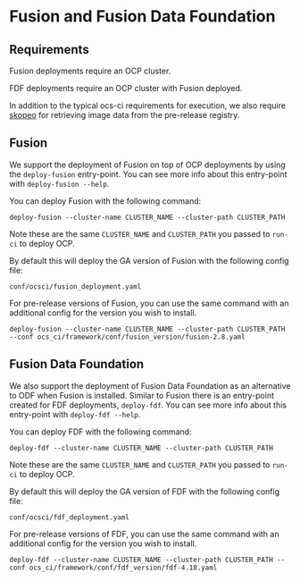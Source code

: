 # Fusion and Fusion Data Foundation

## Requirements

Fusion deployments require an OCP cluster.

FDF deployments require an OCP cluster with Fusion deployed.

In addition to the typical ocs-ci requirements for execution, we also require [skopeo](https://github.com/containers/skopeo/blob/main/install.md#installing-skopeo) for retrieving image data from the pre-release registry.

## Fusion

We support the deployment of Fusion on top of OCP deployments by using the `deploy-fusion` entry-point. You can see more info about this entry-point with `deploy-fusion --help`.

You can deploy Fusion with the following command:

`deploy-fusion --cluster-name CLUSTER_NAME --cluster-path CLUSTER_PATH`

Note these are the same `CLUSTER_NAME` and `CLUSTER_PATH` you passed to `run-ci` to deploy OCP.

By default this will deploy the GA version of Fusion with the following config file:

`conf/ocsci/fusion_deployment.yaml`

For pre-release versions of Fusion, you can use the same command with an additional config for the version you wish to install.

```
deploy-fusion --cluster-name CLUSTER_NAME --cluster-path CLUSTER_PATH --conf ocs_ci/framework/conf/fusion_version/fusion-2.8.yaml
```

## Fusion Data Foundation

We also support the deployment of Fusion Data Foundation as an alternative to ODF when Fusion is installed. Similar to Fusion there is an entry-point created for FDF deployments, `deploy-fdf`. You can see more info about this entry-point with `deploy-fdf --help`.

You can deploy FDF with the following command:

`deploy-fdf --cluster-name CLUSTER_NAME --cluster-path CLUSTER_PATH`

Note these are the same `CLUSTER_NAME` and `CLUSTER_PATH` you passed to `run-ci` to deploy OCP.

By default this will deploy the GA version of FDF with the following config file:

`conf/ocsci/fdf_deployment.yaml`

For pre-release versions of FDF, you can use the same command with an additional config for the version you wish to install.

```
deploy-fdf --cluster-name CLUSTER_NAME --cluster-path CLUSTER_PATH --conf ocs_ci/framework/conf/fdf_version/fdf-4.18.yaml
```
